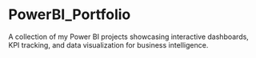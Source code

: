 # PowerBI_Portfolio
A collection of my Power BI projects showcasing interactive dashboards, KPI tracking, and data visualization for business intelligence.
